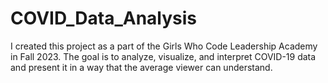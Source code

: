 # COVID_Data_Analysis
I created this project as a part of the Girls Who Code Leadership Academy in Fall 2023. The goal is to analyze, visualize, and interpret COVID-19 data and present it in a way that the average viewer can understand.
